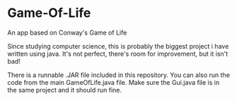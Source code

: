 # Game-Of-Life
An app based on Conway's Game of Life


Since studying computer science, this is probably the biggest project i have written using java. 
It's not perfect, there's room for improvement, but it isn't bad!


There is a runnable .JAR file included in this repository.
You can also run the code from the main GameOfLife.java file. Make sure the Gui.java file is in the same project and it should run fine.



